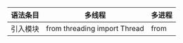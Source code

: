 | 语法条目 | 多线程                       | 多进程 |
| :------- | ---------------------------- | ------ |
| 引入模块 | from threading import Thread | from   |

